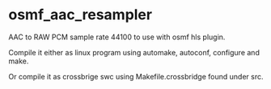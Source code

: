 osmf_aac_resampler
==================

AAC to RAW PCM sample rate 44100 to use with osmf hls plugin.

Compile it either as linux program using automake, autoconf, configure and make.

Or compile it as crossbrige swc using Makefile.crossbridge found under src.


